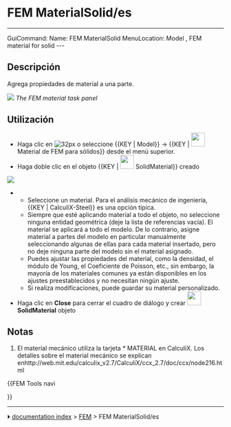 # FEM MaterialSolid/es
---
 GuiCommand:   Name: FEM MaterialSolid    MenuLocation: Model , FEM material for solid   ---


</div>



## Descripción


<div class="mw-translate-fuzzy">

Agrega propiedades de material a una parte.


</div>

![](images/FEMMaterialSolidProperties.png ) 
*The FEM material task panel*




<div class="mw-translate-fuzzy">

## Utilización


</div>


<div class="mw-translate-fuzzy">

-   Haga clic en ![ 32px](images/_FEM_MaterialSolid.png ) o seleccione {{KEY | Model}} → {{KEY | <img src="images/_FEM_MaterialSolid.png_" width= 32px> Material de FEM para sólidos}} desde el menú superior.
-   Haga doble clic en el objeto {{KEY | <img src="images/_FEM_MaterialSolid.png_" width= 32px> SolidMaterial}} creado

![](images/FEMMaterialProperties.PNG )

-   -   Seleccione un material. Para el análisis mecánico de ingeniería, {{KEY | CalculiX-Steel}} es una opción típica.
    -   Siempre que esté aplicando material a todo el objeto, no seleccione ninguna entidad geométrica (deje la lista de referencias vacía). El material se aplicará a todo el modelo. De lo contrario, asigne material a partes del modelo en particular manualmente seleccionando algunas de ellas para cada material insertado, pero no deje ninguna parte del modelo sin el material asignado.
    -   Puedes ajustar las propiedades del material, como la densidad, el módulo de Young, el Coeficiente de Poisson, etc., sin embargo, la mayoría de los materiales comunes ya están disponibles en los ajustes preestablecidos y no necesitan ningún ajuste.
    -   Si realiza modificaciones, puede guardar su material personalizado.
-   Haga clic en **Close** para cerrar el cuadro de diálogo y crear **<img src="images/FEM_MaterialSolid.png" width=32px> SolidMaterial** objeto


</div>



## Notas


<div class="mw-translate-fuzzy">

1.  El material mecánico utiliza la tarjeta \* MATERIAL en CalculiX. Los detalles sobre el material mecánico se explican enhttp://web.mit.edu/calculix_v2.7/CalculiX/ccx_2.7/doc/ccx/node216.html


</div>





{{FEM Tools navi

}}



---
⏵ [documentation index](../README.md) > [FEM](Category_FEM.md) > FEM MaterialSolid/es
